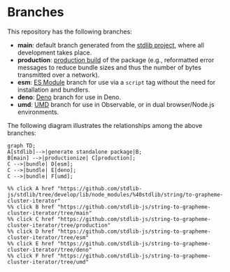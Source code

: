 <!--

@license Apache-2.0

Copyright (c) 2022 The Stdlib Authors.

Licensed under the Apache License, Version 2.0 (the "License");
you may not use this file except in compliance with the License.
You may obtain a copy of the License at

    http://www.apache.org/licenses/LICENSE-2.0

Unless required by applicable law or agreed to in writing, software
distributed under the License is distributed on an "AS IS" BASIS,
WITHOUT WARRANTIES OR CONDITIONS OF ANY KIND, either express or implied.
See the License for the specific language governing permissions and
limitations under the License.

-->

# Branches

This repository has the following branches:

-   **main**: default branch generated from the [stdlib project][stdlib-url], where all development takes place.
-   **production**: [production build][production-url] of the package (e.g., reformatted error messages to reduce bundle sizes and thus the number of bytes transmitted over a network).
-   **esm**: [ES Module][esm-url] branch for use via a `script` tag without the need for installation and bundlers.
-   **deno**: [Deno][deno-url] branch for use in Deno.
-   **umd**: [UMD][umd-url] branch for use in Observable, or in dual browser/Node.js environments.

The following diagram illustrates the relationships among the above branches:

```mermaid
graph TD;
A[stdlib]-->|generate standalone package|B;
B[main] -->|productionize| C[production];
C -->|bundle| D[esm];
C -->|bundle| E[deno];
C -->|bundle| F[umd];

%% click A href "https://github.com/stdlib-js/stdlib/tree/develop/lib/node_modules/%40stdlib/string/to-grapheme-cluster-iterator"
%% click B href "https://github.com/stdlib-js/string-to-grapheme-cluster-iterator/tree/main"
%% click C href "https://github.com/stdlib-js/string-to-grapheme-cluster-iterator/tree/production"
%% click D href "https://github.com/stdlib-js/string-to-grapheme-cluster-iterator/tree/esm"
%% click E href "https://github.com/stdlib-js/string-to-grapheme-cluster-iterator/tree/deno"
%% click F href "https://github.com/stdlib-js/string-to-grapheme-cluster-iterator/tree/umd"
```

[stdlib-url]: https://github.com/stdlib-js/stdlib/tree/develop/lib/node_modules/%40stdlib/string/to-grapheme-cluster-iterator
[production-url]: https://github.com/stdlib-js/string-to-grapheme-cluster-iterator/tree/production
[deno-url]: https://github.com/stdlib-js/string-to-grapheme-cluster-iterator/tree/deno
[umd-url]: https://github.com/stdlib-js/string-to-grapheme-cluster-iterator/tree/umd
[esm-url]: https://github.com/stdlib-js/string-to-grapheme-cluster-iterator/tree/esm